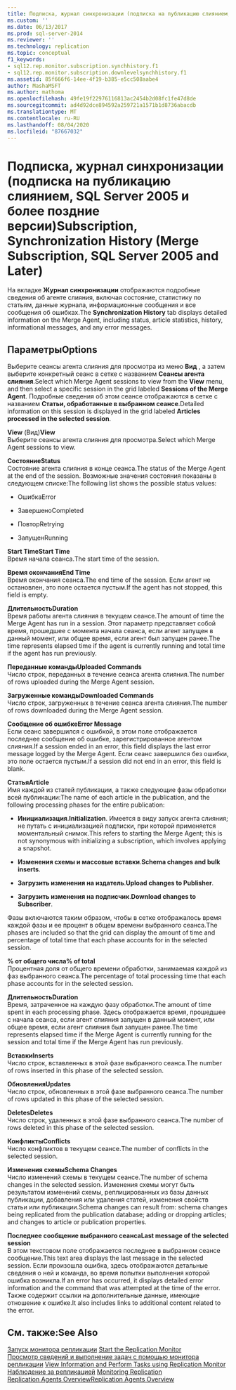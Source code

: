 ```yaml
---
title: Подписка, журнал синхронизации (подписка на публикацию слиянием, SQL Server 2005 и более поздние версии) | Документация Майкрософт
ms.custom: ''
ms.date: 06/13/2017
ms.prod: sql-server-2014
ms.reviewer: ''
ms.technology: replication
ms.topic: conceptual
f1_keywords:
- sql12.rep.monitor.subscription.synchhistory.f1
- sql12.rep.monitor.subscription.downlevelsynchhistory.f1
ms.assetid: 85f666f6-14ee-4f19-b385-e5cc508aabe4
author: MashaMSFT
ms.author: mathoma
ms.openlocfilehash: 49fe19f22976116813ac2454b2d08fc1fe47d8de
ms.sourcegitcommit: ad4d92dce894592a259721a1571b1d8736abacdb
ms.translationtype: MT
ms.contentlocale: ru-RU
ms.lasthandoff: 08/04/2020
ms.locfileid: "87667032"
---
```

# <a name="subscription-synchronization-history-merge-subscription-sql-server-2005-and-later"></a><span data-ttu-id="d2fff-102">Подписка, журнал синхронизации (подписка на публикацию слиянием, SQL Server 2005 и более поздние версии)</span><span class="sxs-lookup"><span data-stu-id="d2fff-102">Subscription, Synchronization History (Merge Subscription, SQL Server 2005 and Later)</span></span>
  <span data-ttu-id="d2fff-103">На вкладке **Журнал синхронизации** отображаются подробные сведения об агенте слияния, включая состояние, статистику по статьям, данные журнала, информационные сообщения и все сообщения об ошибках.</span><span class="sxs-lookup"><span data-stu-id="d2fff-103">The **Synchronization History** tab displays detailed information on the Merge Agent, including status, article statistics, history, informational messages, and any error messages.</span></span>  
  
## <a name="options"></a><span data-ttu-id="d2fff-104">Параметры</span><span class="sxs-lookup"><span data-stu-id="d2fff-104">Options</span></span>  
 <span data-ttu-id="d2fff-105">Выберите сеансы агента слияния для просмотра из меню **Вид** , а затем выберите конкретный сеанс в сетке с названием **Сеансы агента слияния**.</span><span class="sxs-lookup"><span data-stu-id="d2fff-105">Select which Merge Agent sessions to view from the **View** menu, and then select a specific session in the grid labeled **Sessions of the Merge Agent**.</span></span> <span data-ttu-id="d2fff-106">Подробные сведения об этом сеансе отображаются в сетке с названием **Статьи, обработанные в выбранном сеансе**.</span><span class="sxs-lookup"><span data-stu-id="d2fff-106">Detailed information on this session is displayed in the grid labeled **Articles processed in the selected session**.</span></span>  
  
 <span data-ttu-id="d2fff-107">**View** (Вид)</span><span class="sxs-lookup"><span data-stu-id="d2fff-107">**View**</span></span>  
 <span data-ttu-id="d2fff-108">Выберите сеансы агента слияния для просмотра.</span><span class="sxs-lookup"><span data-stu-id="d2fff-108">Select which Merge Agent sessions to view.</span></span>  
  
 <span data-ttu-id="d2fff-109">**Состояние**</span><span class="sxs-lookup"><span data-stu-id="d2fff-109">**Status**</span></span>  
 <span data-ttu-id="d2fff-110">Состояние агента слияния в конце сеанса.</span><span class="sxs-lookup"><span data-stu-id="d2fff-110">The status of the Merge Agent at the end of the session.</span></span> <span data-ttu-id="d2fff-111">Возможные значения состояния показаны в следующем списке:</span><span class="sxs-lookup"><span data-stu-id="d2fff-111">The following list shows the possible status values:</span></span>  
  
-   <span data-ttu-id="d2fff-112">Ошибка</span><span class="sxs-lookup"><span data-stu-id="d2fff-112">Error</span></span>  
  
-   <span data-ttu-id="d2fff-113">Завершено</span><span class="sxs-lookup"><span data-stu-id="d2fff-113">Completed</span></span>  
  
-   <span data-ttu-id="d2fff-114">Повтор</span><span class="sxs-lookup"><span data-stu-id="d2fff-114">Retrying</span></span>  
  
-   <span data-ttu-id="d2fff-115">Запущен</span><span class="sxs-lookup"><span data-stu-id="d2fff-115">Running</span></span>  
  
 <span data-ttu-id="d2fff-116">**Start Time**</span><span class="sxs-lookup"><span data-stu-id="d2fff-116">**Start Time**</span></span>  
 <span data-ttu-id="d2fff-117">Время начала сеанса.</span><span class="sxs-lookup"><span data-stu-id="d2fff-117">The start time of the session.</span></span>  
  
 <span data-ttu-id="d2fff-118">**Время окончания**</span><span class="sxs-lookup"><span data-stu-id="d2fff-118">**End Time**</span></span>  
 <span data-ttu-id="d2fff-119">Время окончания сеанса.</span><span class="sxs-lookup"><span data-stu-id="d2fff-119">The end time of the session.</span></span> <span data-ttu-id="d2fff-120">Если агент не остановлен, это поле остается пустым.</span><span class="sxs-lookup"><span data-stu-id="d2fff-120">If the agent has not stopped, this field is empty.</span></span>  
  
 <span data-ttu-id="d2fff-121">**Длительность**</span><span class="sxs-lookup"><span data-stu-id="d2fff-121">**Duration**</span></span>  
 <span data-ttu-id="d2fff-122">Время работы агента слияния в текущем сеансе.</span><span class="sxs-lookup"><span data-stu-id="d2fff-122">The amount of time the Merge Agent has run in a session.</span></span> <span data-ttu-id="d2fff-123">Этот параметр представляет собой время, прошедшее с момента начала сеанса, если агент запущен в данный момент, или общее время, если агент был запущен ранее.</span><span class="sxs-lookup"><span data-stu-id="d2fff-123">The time represents elapsed time if the agent is currently running and total time if the agent has run previously.</span></span>  
  
 <span data-ttu-id="d2fff-124">**Переданные команды**</span><span class="sxs-lookup"><span data-stu-id="d2fff-124">**Uploaded Commands**</span></span>  
 <span data-ttu-id="d2fff-125">Число строк, переданных в течение сеанса агента слияния.</span><span class="sxs-lookup"><span data-stu-id="d2fff-125">The number of rows uploaded during the Merge Agent session.</span></span>  
  
 <span data-ttu-id="d2fff-126">**Загруженные команды**</span><span class="sxs-lookup"><span data-stu-id="d2fff-126">**Downloaded Commands**</span></span>  
 <span data-ttu-id="d2fff-127">Число строк, загруженных в течение сеанса агента слияния.</span><span class="sxs-lookup"><span data-stu-id="d2fff-127">The number of rows downloaded during the Merge Agent session.</span></span>  
  
 <span data-ttu-id="d2fff-128">**Сообщение об ошибке**</span><span class="sxs-lookup"><span data-stu-id="d2fff-128">**Error Message**</span></span>  
 <span data-ttu-id="d2fff-129">Если сеанс завершился с ошибкой, в этом поле отображается последнее сообщение об ошибке, зарегистрированное агентом слияния.</span><span class="sxs-lookup"><span data-stu-id="d2fff-129">If a session ended in an error, this field displays the last error message logged by the Merge Agent.</span></span> <span data-ttu-id="d2fff-130">Если сеанс завершился без ошибки, это поле остается пустым.</span><span class="sxs-lookup"><span data-stu-id="d2fff-130">If a session did not end in an error, this field is blank.</span></span>  
  
 <span data-ttu-id="d2fff-131">**Статья**</span><span class="sxs-lookup"><span data-stu-id="d2fff-131">**Article**</span></span>  
 <span data-ttu-id="d2fff-132">Имя каждой из статей публикации, а также следующие фазы обработки всей публикации:</span><span class="sxs-lookup"><span data-stu-id="d2fff-132">The name of each article in the publication, and the following processing phases for the entire publication:</span></span>  
  
-   <span data-ttu-id="d2fff-133">**Инициализация**.</span><span class="sxs-lookup"><span data-stu-id="d2fff-133">**Initialization**.</span></span> <span data-ttu-id="d2fff-134">Имеется в виду запуск агента слияния; не путать с инициализацией подписки, при которой применяется моментальный снимок.</span><span class="sxs-lookup"><span data-stu-id="d2fff-134">This refers to starting the Merge Agent; this is not synonymous with initializing a subscription, which involves applying a snapshot.</span></span>  
  
-   <span data-ttu-id="d2fff-135">**Изменения схемы и массовые вставки**.</span><span class="sxs-lookup"><span data-stu-id="d2fff-135">**Schema changes and bulk inserts**.</span></span>  
  
-   <span data-ttu-id="d2fff-136">**Загрузить изменения на издатель**.</span><span class="sxs-lookup"><span data-stu-id="d2fff-136">**Upload changes to Publisher**.</span></span>  
  
-   <span data-ttu-id="d2fff-137">**Загрузить изменения на подписчик**.</span><span class="sxs-lookup"><span data-stu-id="d2fff-137">**Download changes to Subscriber**.</span></span>  
  
 <span data-ttu-id="d2fff-138">Фазы включаются таким образом, чтобы в сетке отображалось время каждой фазы и ее процент в общем времени выбранного сеанса.</span><span class="sxs-lookup"><span data-stu-id="d2fff-138">The phases are included so that the grid can display the amount of time and percentage of total time that each phase accounts for in the selected session.</span></span>  
  
 <span data-ttu-id="d2fff-139">**% от общего числа**</span><span class="sxs-lookup"><span data-stu-id="d2fff-139">**% of total**</span></span>  
 <span data-ttu-id="d2fff-140">Процентная доля от общего времени обработки, занимаемая каждой из фаз выбранного сеанса.</span><span class="sxs-lookup"><span data-stu-id="d2fff-140">The percentage of total processing time that each phase accounts for in the selected session.</span></span>  
  
 <span data-ttu-id="d2fff-141">**Длительность**</span><span class="sxs-lookup"><span data-stu-id="d2fff-141">**Duration**</span></span>  
 <span data-ttu-id="d2fff-142">Время, затраченное на каждую фазу обработки.</span><span class="sxs-lookup"><span data-stu-id="d2fff-142">The amount of time spent in each processing phase.</span></span> <span data-ttu-id="d2fff-143">Здесь отображается время, прошедшее с начала сеанса, если агент слияния запущен в данный момент, или общее время, если агент слияния был запущен ранее.</span><span class="sxs-lookup"><span data-stu-id="d2fff-143">The time represents elapsed time if the Merge Agent is currently running for the session and total time if the Merge Agent has run previously.</span></span>  
  
 <span data-ttu-id="d2fff-144">**Вставки**</span><span class="sxs-lookup"><span data-stu-id="d2fff-144">**Inserts**</span></span>  
 <span data-ttu-id="d2fff-145">Число строк, вставленных в этой фазе выбранного сеанса.</span><span class="sxs-lookup"><span data-stu-id="d2fff-145">The number of rows inserted in this phase of the selected session.</span></span>  
  
 <span data-ttu-id="d2fff-146">**Обновления**</span><span class="sxs-lookup"><span data-stu-id="d2fff-146">**Updates**</span></span>  
 <span data-ttu-id="d2fff-147">Число строк, обновленных в этой фазе выбранного сеанса.</span><span class="sxs-lookup"><span data-stu-id="d2fff-147">The number of rows updated in this phase of the selected session.</span></span>  
  
 <span data-ttu-id="d2fff-148">**Deletes**</span><span class="sxs-lookup"><span data-stu-id="d2fff-148">**Deletes**</span></span>  
 <span data-ttu-id="d2fff-149">Число строк, удаленных в этой фазе выбранного сеанса.</span><span class="sxs-lookup"><span data-stu-id="d2fff-149">The number of rows deleted in this phase of the selected session.</span></span>  
  
 <span data-ttu-id="d2fff-150">**Конфликты**</span><span class="sxs-lookup"><span data-stu-id="d2fff-150">**Conflicts**</span></span>  
 <span data-ttu-id="d2fff-151">Число конфликтов в текущем сеансе.</span><span class="sxs-lookup"><span data-stu-id="d2fff-151">The number of conflicts in the selected session.</span></span>  
  
 <span data-ttu-id="d2fff-152">**Изменения схемы**</span><span class="sxs-lookup"><span data-stu-id="d2fff-152">**Schema Changes**</span></span>  
 <span data-ttu-id="d2fff-153">Число изменений схемы в текущем сеансе.</span><span class="sxs-lookup"><span data-stu-id="d2fff-153">The number of schema changes in the selected session.</span></span> <span data-ttu-id="d2fff-154">Изменения схемы могут быть результатом изменений схемы, реплицированных из базы данных публикации, добавления или удаления статей, изменения свойств статьи или публикации.</span><span class="sxs-lookup"><span data-stu-id="d2fff-154">Schema changes can result from: schema changes being replicated from the publication database; adding or dropping articles; and changes to article or publication properties.</span></span>  
  
 <span data-ttu-id="d2fff-155">**Последнее сообщение выбранного сеанса**</span><span class="sxs-lookup"><span data-stu-id="d2fff-155">**Last message of the selected session**</span></span>  
 <span data-ttu-id="d2fff-156">В этом текстовом поле отображается последнее в выбранном сеансе сообщение.</span><span class="sxs-lookup"><span data-stu-id="d2fff-156">This text area displays the last message in the selected session.</span></span> <span data-ttu-id="d2fff-157">Если произошла ошибка, здесь отображаются детальные сведения о ней и команда, во время попытки выполнения которой ошибка возникла.</span><span class="sxs-lookup"><span data-stu-id="d2fff-157">If an error has occurred, it displays detailed error information and the command that was attempted at the time of the error.</span></span> <span data-ttu-id="d2fff-158">Также содержит ссылки на дополнительные данные, имеющие отношение к ошибке.</span><span class="sxs-lookup"><span data-stu-id="d2fff-158">It also includes links to additional content related to the error.</span></span>  
  
## <a name="see-also"></a><span data-ttu-id="d2fff-159">См. также:</span><span class="sxs-lookup"><span data-stu-id="d2fff-159">See Also</span></span>  
 <span data-ttu-id="d2fff-160">[Запуск монитора репликации](monitor/start-the-replication-monitor.md) </span><span class="sxs-lookup"><span data-stu-id="d2fff-160">[Start the Replication Monitor](monitor/start-the-replication-monitor.md) </span></span>  
 <span data-ttu-id="d2fff-161">[Просмотр сведений и выполнение задач с помощью монитора репликации](monitor/view-information-and-perform-tasks-replication-monitor.md) </span><span class="sxs-lookup"><span data-stu-id="d2fff-161">[View Information and Perform Tasks using Replication Monitor](monitor/view-information-and-perform-tasks-replication-monitor.md) </span></span>  
 <span data-ttu-id="d2fff-162">[Наблюдение за репликацией](monitoring-replication.md) </span><span class="sxs-lookup"><span data-stu-id="d2fff-162">[Monitoring Replication](monitoring-replication.md) </span></span>  
 [<span data-ttu-id="d2fff-163">Replication Agents Overview</span><span class="sxs-lookup"><span data-stu-id="d2fff-163">Replication Agents Overview</span></span>](agents/replication-agents-overview.md)  
  
  
